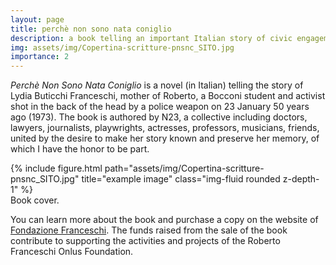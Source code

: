 ```yaml
---
layout: page
title: perchè non sono nata coniglio
description: a book telling an important Italian story of civic engagement.
img: assets/img/Copertina-scritture-pnsnc_SITO.jpg
importance: 2
---
```


*Perchè Non Sono Nata Coniglio* is a novel (in Italian) telling the story of Lydia Buticchi Franceschi, mother of Roberto, a Bocconi student and activist shot in the back of the head by a police weapon on 23 January 50 years ago (1973). The book is authored by N23, a collective including doctors, lawyers, journalists, playwrights, actresses, professors, musicians, friends, united by the desire to make her story known and preserve her memory, of which I have the honor to be part.

<div class="row">
    <div class="col-sm mt-3 mt-md-0">
        {% include figure.html path="assets/img/Copertina-scritture-pnsnc_SITO.jpg" title="example image" class="img-fluid rounded z-depth-1" %}
    </div>
</div>
<div class="caption">
    Book cover.
</div>

You can learn more about the book and purchase a copy on the website of [Fondazione Franceschi](https://www.fondfranceschi.it/libro-lydia-coniglio/). The funds raised from the sale of the book contribute to supporting the activities and projects of the Roberto Franceschi Onlus Foundation.
